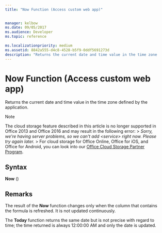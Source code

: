```yaml
---
title: "Now Function (Access custom web app)"
 
 
manager: kelbow
ms.date: 09/05/2017
ms.audience: Developer
ms.topic: reference
  
ms.localizationpriority: medium
ms.assetid: 8842a555-d4c8-4528-b5f9-0ddf5691273d
description: "Returns the current date and time value in the time zone defined by the application."
---
```


# Now Function (Access custom web app)

Returns the current date and time value in the time zone defined by the application.
  
> [!NOTE]
> The cloud storage feature described in this article is no longer supported in Office 2013 and Office 2016 and may result in the following error: >  *Sorry, we're having server problems, so we can't add \<service\> right now. Please try again later.* > For cloud storage for Office Online, Office for iOS, and Office for Android, you can look into our [Office Cloud Storage Partner Program](https://dev.office.com/programs/officecloudstorage). 
  
## Syntax

 **Now** () 
  
## Remarks

The result of the **Now** function changes only when the column that contains the formula is refreshed. It is not updated continuously. 
  
The **Today** function returns the same date but is not precise with regard to time; the time returned is always 12:00:00 AM and only the date is updated. 
  

